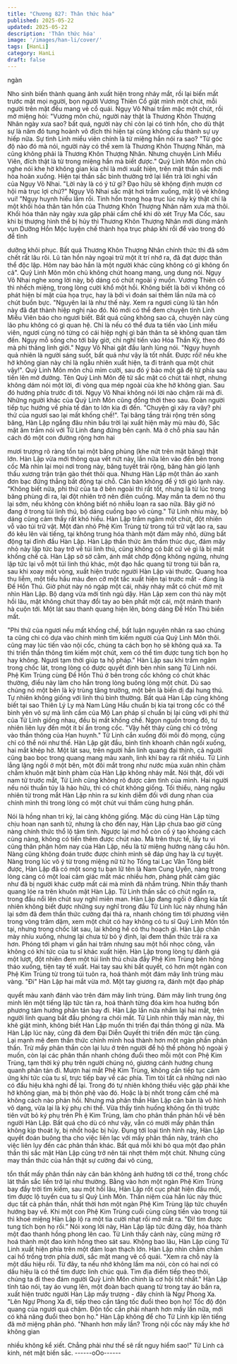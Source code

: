 ```yaml
---
title: "Chương 827: Thân thức hóa"
published: 2025-05-22
updated: 2025-05-22
description: 'Thân thức hóa'
image: '/images/han-li/cover/'
tags: [HanLi]
category: HanLi
draft: false
---
```


ngàn

Nho sinh biến thành quang ảnh xuất hiện trong nháy mắt, rồi lại
biến mất trước mặt mọi người, bọn người Vương Thiên Cổ giật
mình một chút, mỗi người trên mặt đều mang vẻ cổ quái.
Ngụy Vô Nhai trầm mặc một chút, rồi mở miệng hỏi:
"Vương môn chủ, người này thật là Thương Khôn Thượng Nhân
ngày xưa sao? bất quá, người này chỉ còn lại có tinh hồn, cho dù
thật sự là năm đó tung hoành vô địch thì hiện tại cũng không cấu
thành sự uy hiếp nữa. Sự tình Linh miểu viên chính là từ miệng
hắn nói ra sao?
"Từ góc độ nào đó mà nói, người này có thể xem là Thương Khôn
Thượng Nhân, mà cũng không phải là Thương Khôn Thượng
Nhân. Nhưng chuyện Linh Miểu Viên, đích thật là từ trong miệng
hắn mà biết được." Quỷ Linh Môn môn chủ nghe nói khe hờ
không gian kia chỉ là mới xuất hiện, trên mặt thần sắc mới hòa
hoãn xuống. Hiện tại thần sắc bình thường trở lại liền trà lời
nghi vấn của Ngụy Vô Nhai.
"Lời này là có ý tứ gì? Đạo hữu sẽ không định mượn cơ hội mà
trục lợi chứ?" Ngụy Vô Nhai sắc mặt hơi trầm xuống, mặt lộ vẻ
không vui!
"Ngụy huynh hiểu lầm rồi. Tinh hồn trong hoạ trục lúc nãy kỳ thật
chỉ là một khối hóa thân tàn hồn của Thương Khôn Thượng Nhân
năm xưa mà thôi. Khối hóa thân này ngày xưa găp phải cấm chế
khi dò xét Trụy Ma Cốc, sau khi bị thượng hình thể bị hủy thì
Thương Khôn Thượng Nhân mới dùng mảnh vụn Dưỡng Hồn
Mộc luyện chế thành họa trục pháp khí rồi để vào trong đó để tĩnh

dưỡng khôi phục. Bất quá Thương Khôn Thượng Nhân chính
thức thì đã sớm chết rất lâu rôi. Lũ tàn hồn này ngoại trừ một ít trí
nhớ ra, đã đạt được thân thể độc lập. Hôm nay bảo hắn là một
người khác cũng không có gì không ổn cả". Quỷ Linh Môn môn
chủ không chút hoang mang, ung dung nói.
Ngụy Vô Nhai nghe xong lời này, bộ dáng có chút ngoài ý muốn.
Vương Thiên cổ thì nhếch miệng, trong lòng cười khổ một hồi.
Không biết là bởi vì không có phát hiện bí mật của họa trục, hay là
bởi vì đoán sai thêm lần nữa mà có chút buồn bực.
"Nguyên lai là như thế này. Xem ra ngươi cùng lũ tàn hồn này đã
đạt thành hiệp nghị nào đó. Nó mới có thể đem chuyện tình Linh
Miễu Viên báo cho ngươi biết. Bất quá cũng không sao cả,
chuyện này cùng lão phu không có gì quan hệ. Chỉ là nếu có thể
đưa ta tiến vào Linh miểu viên, ngươi cùng nó từng có cái hiệp
nghị gì bản thân ta sẽ không quan tâm đến. Ngụy mỗ sống cho tới
bây giờ, chỉ nghĩ tiến vào Hóa Thần Kỳ, theo đó mà phi thăng linh
giới." Ngụy Vô Nhai gật đầu lạnh lủng nói.
"Ngụy huynh quả nhiên là người sáng suốt, bất quá như vậy là tốt
nhất. Được rồi! nếu khe hở không gian này chỉ là ngẫu nhiên xuất
hiện, ta đi tránh qua một chút vậy!". Quỷ Linh Môn môn chủ mỉm
cười, sau đó ý bảo một gã đệ tử phía sau tiến lên mở đường.
Tên Quỷ Linh Môn đệ tử sắc mặt có chút tái nhợt, nhưng không
dám nói một lời, đi vòng qua mép ngoài của khe hở không gian.
Sau đó hướng phía trước đi tới.
Ngụy Vô Nhai không nói lời nào chậm rãi mà đi. Những người
khác của Quỷ Linh Môn cũng đồng thời theo sau.
Ðoàn người tiếp tục hướng về phía tế đàn to lớn kia đi đến.
"Chuyện gì xảy ra vậy? phi thử của ngươi sao lại mất khống
chế!". Tại băng tầng trải rộng trên sông băng, Hàn Lập ngẩng đâu
nhìn bầu trời lại xuất hiện mây mù màu đỏ, Sắc mặt âm trầm nói
với Tử Linh đang đứng bên cạnh.
Mà ở chỗ phía sau hắn cách đó một con đường rộng hơn hai

mươi trượng rõ ràng tồn tại một băng phùng (khe nứt trên mặt
băng) thật lớn. Hàn Lập vừa mới thông qua vết nứt này, lần nữa
lẻn vào đến bên trong cốc
Mà nhìn lại mọi nơi trong này, băng tuyết trải rộng, băng hàn gió
lạnh thấu xương trận trận gào thét thôi qua. Nhưng Hàn Lập một
thân áo xanh đơn bạc đứng thẳng bất động tại chỗ. Căn bản
không để ý tới gió lạnh này.
"Không biết nữa, phi thử của ta ở bên ngoài thì rất tốt, nhưng là
từ lúc trong băng phùng đi ra, lại đột nhiên trở nên điên cuồng.
May mắn ta đem nó thu lại sớm, nếu không còn không biết nó
nhiễu loạn ra sao nữa. Bây giờ nó đang ở trong túi linh thú, bộ
dáng cuồng bạo vô cùng." Tử Linh nhíu mày, bộ dáng cũng cảm
thấy rất khó hiểu.
Hàn Lập trầm ngâm một chút, đột nhiên vỗ vào túi trữ vật. Một
đàn nhỏ Phệ Kim Trùng từ trong túi trữ vật lao ra, sau đó kêu lên
vài tiếng, tại không trung hóa thành một đám mây nhỏ, dừng bất
động tại đỉnh đầu Hàn Lập.
Hàn Lập thần thức âm thầm thúc dục, đám mây nhỏ này lập tức
bay trở về túi linh thú, cũng không có bất cứ vẻ gì là bị mất khống
chế cả.
Hàn Lập sờ sờ cằm, ánh mắt chớp động không ngừng, nhưng lập
tức lại vỗ một túi linh thú khác, một đạo hắc quang từ trong túi bắn
ra, sau khi xoay một vòng, xuất hiện trước người Hàn Lập vài
thước.
Quang hoa thu liễm, một tiểu hầu màu đen cỡ một tấc xuất hiện
tại trước mắt - đúng là Đế Hồn Thú.
Giờ phút này nó ngáp một cái, nháy nháy mắt có chút mờ mịt nhìn
Hàn Lập. Bộ dạng vừa mới tỉnh ngủ dậy.
Hàn Lập xem con thú này một hồi lâu, mặt không chút thay đổi tay
ao bèn phất một cái, một mảnh thanh hà cuộn tới. Một lát sau
thanh quang hiện lên, bóng dáng Đế Hồn Thú biến mất.

"Phi thử của ngươi nếu mất khống chế, bất luận nguyên nhân ra
sao chúng ta cũng chi có dựa vào chính mình tìm kiếm người của
Quỷ Linh Môn thôi. cũng may lúc tiến vào nội cốc, chúng ta cách
bọn họ sẽ không quá xa. Ta thi triển thần thông tìm kiếm một chút,
xem có thể tìm được tung tích bọn họ hay không. Ngươi tạm thời
giúp ta hộ pháp." Hàn Lập sau khi trầm ngâm trong chốc lát, trong
lòng có được quyết định bèn nhìn sang Tử Linh nói.
Phệ Kim Trùng cùng Đế Hồn Thú ở bên trong cốc không có chút
khác thường, điều này làm cho hắn trong lòng buông lỏng một
chút. Dù sao chúng nó một bên là kỳ trùng tăng trưởng, một bên
là biến dị đại hung thú. Tự nhiên không giống với linh thú bình
thường.
Bất quá Hàn Lập cũng không biết tại sao Thiên Lý Ly mà Nam
Lũng Hầu chuẩn bị kia tại trong cốc có thể bình yên vô sự mà linh
cầm của Mộ Lan pháp sĩ chuẩn bị lại cũng với phi thử của Tử Linh
giống nhau, đều bị mất khống chế.
Ngọn nguồn trong đó, tư nhiên liên lụy đến một ít bí ẩn trong cốc.
"Vậy hết thảy cũng chỉ có trông vào thần thông của Han huynh."
Tử Linh cắn xuống đôi môi đỏ mọng, cũng chỉ có thể nói như thế.
Hàn Lập gật đầu, bình tĩnh khoanh chân ngồi xuống, hai mắt khép
hờ.
Một lát sau, trên người hắn linh quang đại thịnh, cả người cũng
bao bọc trong quang mang màu xanh, linh khí bay ra rất nhiều.
Tử Linh lẳng lặng ngồi ở một bên, một đôi mắt trong như nước
mùa xuân nhìn chằm chằm khuôn mặt bình phàm của Hàn Lập
không nháy mắt.
Nói thật, đối với nam tử trước mắt, Tử Linh cũng không rõ được
cảm tình của mình. Hai người nếu nói thuần túy là hảo hữu, thì có
chút không giống. Tối thiểu, nàng ngẫu nhiên từ trong mắt Hàn
Lập nhìn ra sư kinh diễm đối với dung nhan của chính mình thì
trong lòng có một chút vui thầm cùng hưng phấn.

Nói là hồng nhan tri kỷ, lai càng không giống. Mặc dù cùng Hàn
Lập từng chịu hoan nạn sanh tử, nhưng là cho đến nay, Hàn Lập
chưa bao giờ cũng nàng chính thức thổ lộ tâm tình. Ngược lại mơ
hồ còn cố ý tạo khoảng cách cùng nàng, không có tiến thêm được
chút nào.
Mà trên thực tế, lấy tu vi cũng thân phận hôm nay của Hàn Lập,
nếu là từ miệng hướng nàng cầu hôn. Nàng cũng không đoán
trước được chính mình sẽ đáp ứng hay là cự tuyệt. Nàng trong lúc
vô ý từ trong miệng nữ tử họ Tống tai Lạc Vân Tông biết được,
Hàn Lập đã có một song tu bạn lữ tên là Nam Cung Uyển, nàng
trong lòng càng có một loai cảm giác mất mác nhiều hơn, phảng
phất cảm giác như đã bị người khác cướp mất cái mà mình đã
nhắm trúng.
Nhìn thấy thanh quang lóe ra trên khuôn mặt Hàn Lập. Tử Linh
thần sắc có chút ngẩn ra, trong đầu nổi lên chút suy nghĩ miên
man.
Hàn Lập đang ngồi ở đằng kia tất nhiên không biết được những
suy nghĩ trong đầu Tử Linh lúc này nhưng hắn lại sớm đã đem
thần thức cường đại thả ra, nhanh chóng tìm tới phương viên
trong vòng trăm dặm, xem một chút có hay không có tu sĩ Quỷ
Linh Môn tồn tại, nhưng trong chốc lát sau, lai không hề có thu
hoạch gì.
Hàn Lập chân mày nhíu xuống, nhưng lại chưa từ bỏ ý định, lại
đem thần thức trải ra xa hơn. Phóng tới phạm vi gần hai trăm
nhưng sau một hồi nhọc công, vẫn không có khí tức của tu sĩ
khác xuất hiện.
Hàn Lập trong lòng tự đánh giá một lượt, đột nhiên đem một túi
linh thú chứa đầy Phệ Kim Trùng bên hông tháo xuống, tiện tay tế
xuất. Hai tay sau khi bắt quyết, có hơn một ngàn con Phệ Kim
Trùng từ trong túi tuôn ra, hoá thành một đám mây linh trùng màu
vàng.
"Đi"
Hàn Lập hai mắt vừa mở. Một tay giương ra, đánh một đạo pháp

quyết màu xanh đánh vào trên đám mây linh trùng.
Đám mây linh trung ông minh lên một tiếng lập tức tản ra, hoá
thành từng đóa kim hoa hướng bốn phương tám hướng phân tán
bay đi.
Hàn Lập lần nữa nhắm lại hai mắt, trên người linh quang bắt đầu
phóng ra chói mắt. Tử Linh nhìn thấy màn này, thì khẽ giật mình,
không biết Hàn Lập muốn thi triển đại thần thông gì nữa.
Mà Hàn Lập lúc này, cũng đã đem Đại Diễn Quyết thi triển đến
mức tận cùng. Lại mạnh mẽ đem thần thức chính mình hoá thành
hơn một ngàn phần phân thấn. Trừ mấy phân thần còn lại lưu ở
trên người để hộ thể phòng hộ ngoài ý muốn, còn lại các phân
thần nhanh chóng đuổi theo mỗi một con Phệ Kim Trùng, tạm thời
ký phụ trên người chúng nó, giương cánh hướng chung
quanh phân tán đi.
Mượn hai mắt Phệ Kim Trùng, không cần tiếp tục cảm ứng khí
tức của tu sĩ, trực tiếp bay về các phía. Tìm tòi tất cả những nơi
nào có đấu hiệu khả nghi để lại.
Trong đó tự nhiên không thiếu việc gặp phải khe hở không gian,
mà bị thôn phệ vào đó. Hoặc là bị nhốt trong cấm chế mà không
cách nào phản hồi. Nhưng mà phân thần Hàn Lập căn bản là vô
hình vô dạng, vừa lại là ký phụ chi thể. Vừa thấy tình huống
không ổn thì trước tiên vứt bỏ ký phụ trên Ph̉ ệ Kim Trùng, làm
cho phân thần phản hồi về bên người Hàn Lập. Bất quá cho dù có
như vậy, vẫn có mười mấy phân thần không kịp thoát ly, bị nhốt
hoặc bị hủy.
Đụng tới loại tình hình này, Hàn Lập quyết đoán buông tha cho
việc liên lạc với mấy phân thần này, tránh cho việc liên lụy đến
các phân thần khác.
Bất quá mỗi khi bỏ qua một đạo phân thần thì sắc mặt Hàn Lập
cũng trở nên tái nhợt thêm một chút.
Nhưng cũng may thần thức của hắn thật sự cường đai vô cùng,

tổn thất mấy phân thần này căn bản không ảnh hướng tới cơ thể,
trong chốc lát thần sắc liền trở lại như thường.
Bằng vào hơn một ngàn Phệ Kim Trùng bay đầy trời tìm kiếm,
sau một hồi lâu, Hàn Lập rốt cục phát hiện đầu mối, tìm được lộ
tuyến cua tu sĩ Quỷ Linh Môn.
Thần niệm của hắn lúc này thúc dục tất cả phân thần, nhất thời
hơn một ngàn Phệ Kim Trùng lập tức chuyển hướng bay về.
Khi một con Phệ Kim Trùng cuối cùng cũng tiến vào trong túi thì
khoé miệng Hàn Lập lộ ra một tia cười nhạt rồi mở mắt ra.
"Đi! tìm được tung tích bọn họ rồi.”
Nói xong lời này, Hàn Lập lập tức đứng dậy, hóa thành một đao
thanh hồng phong lên cao. Tử Linh thấy cảnh này, cũng mừng rỡ
hoá thành một đao kinh hồng theo sát sau.
Khộng bao lâu, Hàn Lập cùng Tử Linh xuất hiện phía trên một
đám loạn thạch lớn.
Hàn Lập nhìn chằm chằm cai hố trống trơn phía dưới, sắc mặt
mang vẽ cổ quái.
"Xem ra chỗ này là một dấu hiệu rồi. Từ đây, ta nếu nhớ không
lầm ma nói, còn có hai nơi có dấu hiệu là có thể tìm được linh
chúc quả. Tìm địa điểm tiếp theo thôi, chúng ta đi theo đám người
Quỷ Linh Môn chinh là cơ hội tốt nhất." Hàn Lập tỉnh táo nói, tay
áo vung lên, một đoàn bạch quang từ trong tay áo bắn ra, xuất
hiện trước người Hàn Lập mấy trượng - đây chính là Ngự Phong
Xa.
"Lên Ngự Phong Xa đi, tiếp theo cần tăng tốc đuổi theo bọn họ!
Tốc độ độn quang của ngươi quá chậm. Độn tốc cần phải nhanh
hơn mấy lần nữa, mới có khả năng đuổi theo bọn họ." Hàn Lập
không để cho Tử Linh kịp lên tiếng đã mở miệng phân phó.
"Nhanh hơn mấy lần? Trong nội cốc này mấy khe hở không gian

nhiều không kể xiết. Chẳng phải như thế sẽ rất nguy hiểm sao!"
Tử Linh cả kinh, nét mặt biến sắc.
------oOo------
